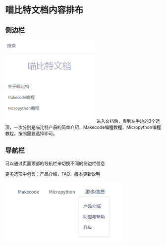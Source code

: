# 喵比特文档内容排布 

## 侧边栏

![](image/文档内容_2.png ':no-zoom')
进入文档后，看到左手边的3个选项，一次分别是喵比特产品的简单介绍，Makecode编程教程，Micropython编程教程。按照需要选择即可。

## 导航栏

可以通过页面顶部的导航栏来切换不同的侧边栏信息  

更多选项中包含：产品介绍，FAQ，版本更新说明

![](image/文档内容_1.png ':no-zoom') 


